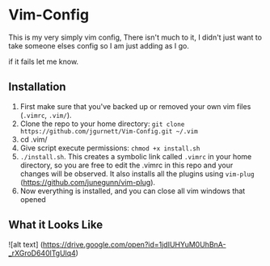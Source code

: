 # Vim-Config
This is my very simply vim config, There isn't much to it, I didn't just want to take someone elses
config so I am just adding as I go.

if it fails let me know.


## Installation

1. First make sure that you've backed up or removed your own vim files (`.vimrc`, `.vim/`).
2. Clone the repo to your home directory: `git clone https://github.com/jgurnett/Vim-Config.git ~/.vim`
3. cd .vim/
4.	Give script execute permissions: `chmod +x install.sh`
5. `./install.sh`. This creates a symbolic link called `.vimrc` in your home directory, so you are free to edit the .vimrc in this repo and your changes will be observed. It also installs all the plugins using `vim-plug` (https://github.com/junegunn/vim-plug).
6. Now everything is installed, and you can close all vim windows that opened


## What it Looks Like
![alt text] (https://drive.google.com/open?id=1jdIUHYuM0UhBnA-_rXGroD640lTgUlq4)
